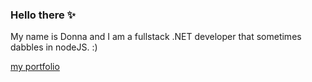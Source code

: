 ### Hello there ✨  
 
 My name is Donna and I am a fullstack .NET developer that sometimes dabbles in nodeJS. :)
 
 [my portfolio](https://proksimacentauri.github.io/portfolio/#/)
<!--
**proksimacentauri/proksimacentauri** is a ✨ _special_ ✨ repository because its `README.md` (this file) appears on your GitHub profile.

Here are some ideas to get you started:

- 🔭 I’m currently working on ...
- 🌱 I’m currently learning ...
- 👯 I’m looking to collaborate on ...
- 🤔 I’m looking for help with ...
- 💬 Ask me about ...
- 📫 How to reach me: ...
- 😄 Pronouns: ...
- ⚡ Fun fact: ...
-->
